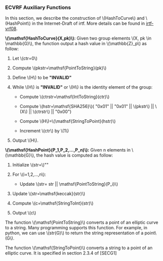 


### ECVRF Auxiliary Functions

 In this section, we describe the construction of \\(HashToCurve\\) and \\(HashPoint\\) in the Internet-Draft of irtf. More details can be found in [irtf-vrf08](https://datatracker.ietf.org/doc/html/draft-irtf-cfrg-vrf-08). 

 **\\(\mathsf{HashToCurve}(X,pk)\\):** Given two group elements \\(X, pk \in \mathbb{G}\\), the function output a hash value in \\(\mathbb{Z}_p\\) as follow:

1. Let \\(ctr=0\\)

1. Compute \\(pkstr=\mathsf{PointToString}(pk)\\)

1. Define \\(H\\) to be **"INVALID"**

1. While \\(H\\) is **"INVALID"** or \\(H\\) is the identity element of the group:

    - Compute \\(ctrstr=\mathsf{IntToString}(ctr)\\)

    - Compute \\(hstr=\mathsf{SHA256}\\)( "0x01" || "0x01" || \\(pkstr\\) || \\(X\\) || \\(ctrstr\\) || "0x00")

    - Compute \\(H\\)=\\(\mathsf{StringToPoint}(hstr)\\)

    - Increment \\(ctr\\) by \\(1\\)

1. Output \\(H\\).

 **\\(\mathsf{HashPoint}(P_1,P_2,...,P_n)\\):** Given n elements in  \\(\mathbb{G}\\), the hash value is computed as follow:

1. Initialize \\(str=\\)""

1. For \\(i=1,2,...,n\\):

    - Update \\(str= str || \mathsf{PointToString}(P_i)\\)
    
1. Update \\(str=\mathsf{keccak}(str)\\)

1. Compute \\(c=\mathsf{StringToInt}(str)\\)

1. Output \\(c\\)

The function \\(\mathsf{PointToString}\\) converts a point of an elliptic curve to a string. Many programming supports this function. For example, in python, we can use \\(str(G)\\) to return the string representation of a point\\(G\\).

The function \\(\mathsf{StringToPoint}\\) converts a string to a point of an elliptic curve. It is specified in section 2.3.4 of [SECG1]

